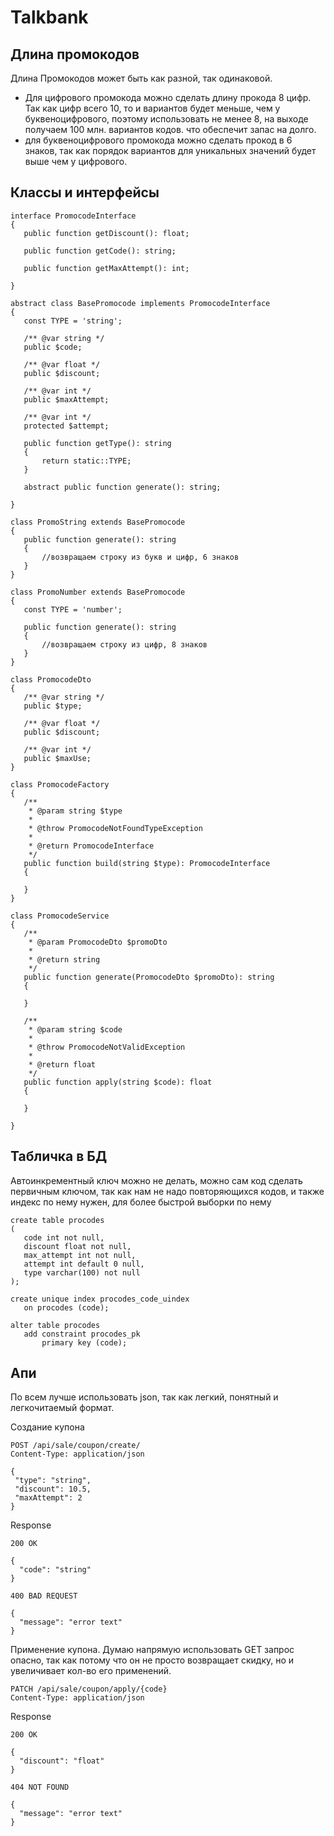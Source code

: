 # Talkbank
 
 ## Длина промокодов 
  
Длина Промокодов может быть как разной, так одинаковой. 
- Для цифрового промокода можно сделать длину прокода 8 цифр. Так как цифр всего 10, то и вариантов будет меньше, чем у буквеноцифрового, поэтому использовать не менее 8, на выходе получаем  100 млн. вариантов кодов. что обеспечит запас на долго.
- для буквеноцифрового промокода можно сделать прокод в 6 знаков, так как порядок вариантов для уникальных значений будет выше чем у цифрового.
 
 ## Классы и интерфейсы
 
 ```
 interface PromocodeInterface
{
    public function getDiscount(): float;

    public function getCode(): string;

    public function getMaxAttempt(): int;

}

abstract class BasePromocode implements PromocodeInterface
{
    const TYPE = 'string';

    /** @var string */
    public $code;

    /** @var float */
    public $discount;

    /** @var int */
    public $maxAttempt;

    /** @var int */
    protected $attempt;

    public function getType(): string
    {
        return static::TYPE;
    }

    abstract public function generate(): string;

}

class PromoString extends BasePromocode
{
    public function generate(): string
    {
        //возвращаем строку из букв и цифр, 6 знаков
    }
}

class PromoNumber extends BasePromocode
{
    const TYPE = 'number';
    
    public function generate(): string
    {
        //возвращаем строку из цифр, 8 знаков
    }
}

class PromocodeDto
{
    /** @var string */
    public $type;

    /** @var float */
    public $discount;

    /** @var int */
    public $maxUse;
}

class PromocodeFactory
{
    /**
     * @param string $type
     *
     * @throw PromocodeNotFoundTypeException
     *
     * @return PromocodeInterface
     */
    public function build(string $type): PromocodeInterface
    {

    }
}

class PromocodeService
{
    /**
     * @param PromocodeDto $promoDto
     *
     * @return string
     */
    public function generate(PromocodeDto $promoDto): string
    {

    }

    /**
     * @param string $code
     *
     * @throw PromocodeNotValidException
     *
     * @return float
     */
    public function apply(string $code): float
    {

    }

}
 
 ```
 
 ## Табличка в БД
  
Автоинкрементный ключ можно не делать, можно сам код сделать первичным ключом, так как нам не надо повторяющихся кодов, и также индекс по нему нужен, для более быстрой выборки по нему
  
 ```
 create table procodes
(
	code int not null,
	discount float not null,
	max_attempt int not null,
	attempt int default 0 null,
	type varchar(100) not null
);

create unique index procodes_code_uindex
	on procodes (code);

alter table procodes
	add constraint procodes_pk
		primary key (code);
```
 
 ## Апи
  
  По всем лучше использовать json, так как легкий, понятный и легкочитаемый формат.
  
 Создание купона
 
 ```
 POST /api/sale/coupon/create/
 Content-Type: application/json
 
{
  "type": "string",
  "discount": 10.5,
  "maxAttempt": 2
}
```
Response

```
200 OK

{
  "code": "string"
}

400 BAD REQUEST

{
  "message": "error text"
}
```

  
 Применение купона. Думаю напрямую использовать GET запрос опасно, так как потому что он не просто возвращает скидку, но и увеличивает кол-во его применений.
 
 ```
 PATCH /api/sale/coupon/apply/{code}
 Content-Type: application/json
 ```
 
 Response

```
200 OK

{
  "discount": "float"
}

404 NOT FOUND

{
  "message": "error text"
}
```
